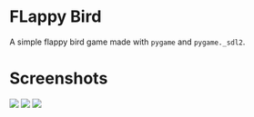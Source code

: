 # FLappy Bird
A simple flappy bird game made with ``pygame`` and ``pygame._sdl2``.

# Screenshots
<img src=".screenshots/0.png">
<img src=".screenshots/1.png">
<img src=".screenshots/2.png">
